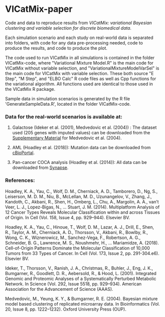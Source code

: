 # VICatMix-paper
Code and data to reproduce results from *VICatMix: variational Bayesian clustering and variable selection for discrete biomedical data*.

Each simulation scenario and each study on real-world data is separated into folders, with code for any data pre-processing needed, code to produce the results, and code to produce the plot.

The code used to run VICatMix in all simulations is contained in the folder VICatMix-code, where "Variational Mixture Model.R" is the main code for VICatMix without variable selection, and "VariationalMixtureModelVarSel" is the main code for VICatMix with variable selection. These both source "E Step", "M Step", and "ELBO Calc" R code files as well as Cpp functions for the variational algorithm. All functions used are identical to those used in the VICatMix R package.

Sample data in simulation scenarios is generated by the R file 'GenerateSampleData.R', located in the folder VICatMix-code.

### Data for the real-world scenarios is available at:
1) Galactose (Ideker et al. (2001), Medvedovic et al. (2004)) : The dataset used (205 genes with imputed values) can be downloaded from the [Supplementary Material](https://web.archive.org/web/20081006084341/http://expression.microslu.washington.edu/expression/kayee/medvedovic2003/medvedovic_bioinf2003.html) for Medvedovic et al. (2004).

2) AML (Hoadley et al. (2018)): Mutation data can be downloaded from [cBioPortal](https://www.cbioportal.org/study/summary?id=laml_tcga_pan_can_atlas_2018).

3) Pan-cancer COCA analysis (Hoadley et al. (2014)): All data can be downloaded from [Synapse](https://www.synapse.org/Synapse:syn2468297/wiki/64259).

### References:
Hoadley, K. A., Yau, C., Wolf, D. M., Cherniack, A. D., Tamborero, D., Ng, S., Leiserson, M. D. M., Niu, B., McLellan, M. D., Uzunangelov, V., Zhang, J., Kandoth, C., Akbani, R., Shen, H., Omberg, L., Chu, A., Margolin, A. A., van’t Veer, L. J., Lopez-Bigas, N., … Stuart, J. M. (2014). Multiplatform Analysis of 12 Cancer Types Reveals Molecular Classification within and across Tissues of Origin. In Cell (Vol. 158, Issue 4, pp. 929–944). Elsevier BV.

Hoadley, K. A., Yau, C., Hinoue, T., Wolf, D. M., Lazar, A. J., Drill, E., Shen, R., Taylor, A. M., Cherniack, A. D., Thorsson, V., Akbani, R., Bowlby, R., Wong, C. K., Wiznerowicz, M., Sanchez-Vega, F., Robertson, A. G., Schneider, B. G., Lawrence, M. S., Noushmehr, H., … Mariamidze, A. (2018). Cell-of-Origin Patterns Dominate the Molecular Classification of 10,000 Tumors from 33 Types of Cancer. In Cell (Vol. 173, Issue 2, pp. 291-304.e6). Elsevier BV.

Ideker, T., Thorsson, V., Ranish, J. A., Christmas, R., Buhler, J., Eng, J. K., Bumgarner, R., Goodlett, D. R., Aebersold, R., & Hood, L. (2001). Integrated Genomic and Proteomic Analyses of a Systematically Perturbed Metabolic Network. In Science (Vol. 292, Issue 5518, pp. 929–934). American Association for the Advancement of Science (AAAS).

Medvedovic, M., Yeung, K. Y., & Bumgarner, R. E. (2004). Bayesian mixture model based clustering of replicated microarray data. In Bioinformatics (Vol. 20, Issue 8, pp. 1222–1232). Oxford University Press (OUP).



